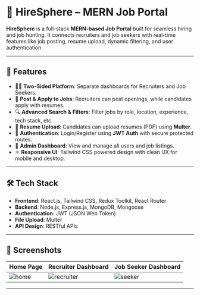 # 💼 HireSphere – MERN Job Portal

**HireSphere** is a full-stack **MERN-based Job Portal** built for seamless hiring and job hunting. It connects recruiters and job seekers with real-time features like job posting, resume upload, dynamic filtering, and user authentication.

---

## 🚀 Features

- 👨‍💼 **Two-Sided Platform**: Separate dashboards for Recruiters and Job Seekers.
- 📝 **Post & Apply to Jobs**: Recruiters can post openings, while candidates apply with resumes.
- 🔍 **Advanced Search & Filters**: Filter jobs by role, location, experience, tech stack, etc.
- 📄 **Resume Upload**: Candidates can upload resumes (PDF) using **Multer**.
- 🛂 **Authentication**: Login/Register using **JWT Auth** with secure protected routes.
- 💾 **Admin Dashboard**: View and manage all users and job listings.
- ⚛️ **Responsive UI**: Tailwind CSS powered design with clean UX for mobile and desktop.

---

## 🛠️ Tech Stack

- **Frontend**: React.js, Tailwind CSS, Redux Toolkit, React Router
- **Backend**: Node.js, Express.js, MongoDB, Mongoose
- **Authentication**: JWT (JSON Web Token)
- **File Upload**: Multer
- **API Design**: RESTful APIs

---

## 📸 Screenshots

| Home Page | Recruiter Dashboard | Job Seeker Dashboard |
|----------|----------------------|------------------------|
| ![home](./screenshots/home.png) | ![recruiter](./screenshots/recruiter.png) | ![seeker](./screenshots/seeker.png) |

---
